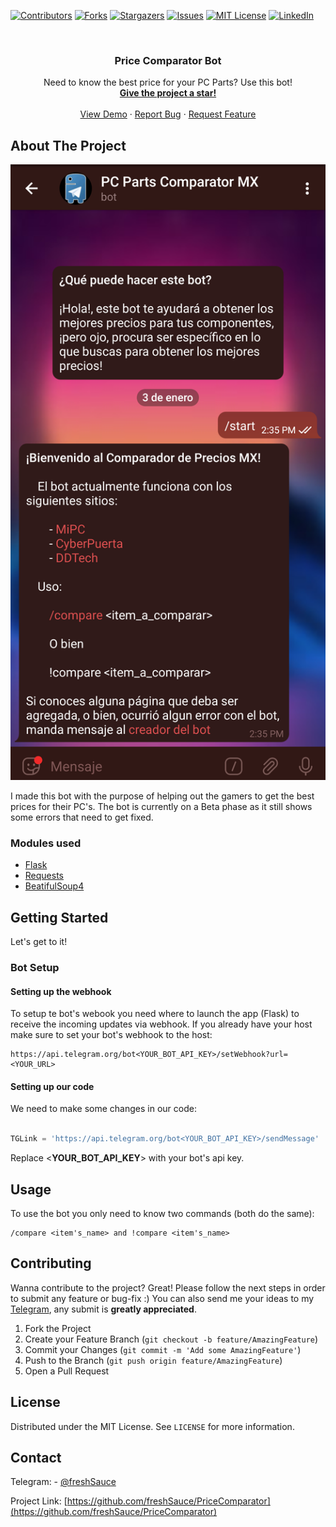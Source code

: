 <!--
*** Thanks for checking out the Best-README-Template. If you have a suggestion
*** that would make this better, please fork the repo and create a pull request
*** or simply open an issue with the tag "enhancement".
*** Thanks again! Now go create something AMAZING! :D
-->



<!-- PROJECT SHIELDS -->
<!--
*** I'm using markdown "reference style" links for readability.
*** Reference links are enclosed in brackets [ ] instead of parentheses ( ).
*** See the bottom of this document for the declaration of the reference variables
*** for contributors-url, forks-url, etc. This is an optional, concise syntax you may use.
*** https://www.markdownguide.org/basic-syntax/#reference-style-links
-->
[![Contributors][contributors-shield]][contributors-url]
[![Forks][forks-shield]][forks-url]
[![Stargazers][stars-shield]][stars-url]
[![Issues][issues-shield]][issues-url]
[![MIT License][license-shield]][license-url]
[![LinkedIn][linkedin-shield]][linkedin-url]



<!-- PROJECT LOGO -->
<br />

  <h3 align="center">Price Comparator Bot</h3>

  <p align="center">
    Need to know the best price for your PC Parts? Use this bot!
    <br />
    <a href="https://github.com/freshSauce/PriceComparator"><strong>Give the project a star!</strong></a>
    <br />
    <br />
    <a href="https://t.me/PCPartsComparatorMX_bot">View Demo</a>
    ·
    <a href="https://github.com/freshSauce/PriceComparator/issues">Report Bug</a>
    ·
    <a href="https://github.com/freshSauce/PriceComparator/issues">Request Feature</a>
  </p>


<!-- ABOUT THE PROJECT -->
## About The Project

[![First message][product-screenshot]](https://t.me/PCPartsComparatorMX_bot)

I made this bot with the purpose of helping out the gamers to get the best prices for their PC's.
The bot is currently on a Beta phase as it still shows some errors that need to get fixed.

### Modules used

* [Flask](https://pypi.org/project/Flask/)
* [Requests](https://pypi.org/project/requests/)
* [BeatifulSoup4](https://pypi.org/project/beautifulsoup4/)



<!-- GETTING STARTED -->
## Getting Started

Let's get to it! 

### Bot Setup

#### Setting up the webhook

To setup te bot's webook you need where to launch the app (Flask) to receive the incoming updates via webhook.
If you already have your host make sure to set your bot's webhook to the host:

```
https://api.telegram.org/bot<YOUR_BOT_API_KEY>/setWebhook?url=<YOUR_URL>
```

#### Setting up our code

We need to make some changes in our code:

```python

TGLink = 'https://api.telegram.org/bot<YOUR_BOT_API_KEY>/sendMessage'

```
Replace <**YOUR_BOT_API_KEY**> with your bot's api key.



<!-- USAGE EXAMPLES -->
## Usage

To use the bot you only need to know two commands (both do the same):

```
/compare <item's_name> and !compare <item's_name>
```

<!-- CONTRIBUTING -->
## Contributing

Wanna contribute to the project? Great! Please follow the next steps in order to submit any feature or bug-fix :) You can also send me your ideas to my [Telegram](tg://user?id=560110547), any submit is **greatly appreciated**.

1. Fork the Project
2. Create your Feature Branch (`git checkout -b feature/AmazingFeature`)
3. Commit your Changes (`git commit -m 'Add some AmazingFeature'`)
4. Push to the Branch (`git push origin feature/AmazingFeature`)
5. Open a Pull Request



<!-- LICENSE -->
## License

Distributed under the MIT License. See `LICENSE` for more information.



<!-- CONTACT -->
## Contact

Telegram: - [@freshSauce](tg://user?id=560110547)

Project Link: [https://github.com/freshSauce/PriceComparator](https://github.com/freshSauce/PriceComparator)






<!-- MARKDOWN LINKS & IMAGES -->
<!-- https://www.markdownguide.org/basic-syntax/#reference-style-links -->
[contributors-shield]: https://img.shields.io/github/contributors/freshSauce/PriceComparator.svg?style=for-the-badge
[contributors-url]: https://github.com/freshSauce/PriceComparator/graphs/contributors
[forks-shield]: https://img.shields.io/github/forks/freshSauce/PriceComparator.svg?style=for-the-badge
[forks-url]: https://github.com/freshSauce/PriceComparator/network/members
[stars-shield]: https://img.shields.io/github/stars/freshSauce/PriceComparator.svg?style=for-the-badge
[stars-url]: https://github.com/freshSauce/PriceComparator/stargazers
[issues-shield]: https://img.shields.io/github/issues/freshSauce/PriceComparator.svg?style=for-the-badge
[issues-url]: https://github.com/freshSauce/PriceComparator/issues
[license-shield]: https://img.shields.io/github/license/freshSauce/PriceComparator.svg?style=for-the-badge
[license-url]: https://github.com/freshSauce/PriceComparator/blob/master/LICENSE.txt
[linkedin-shield]: https://img.shields.io/badge/-@freshSauce-black?style=for-the-badge&logo=telegram&colorB=0af
[linkedin-url]: tg://user?id=560110547
[product-screenshot]: images/main.png
